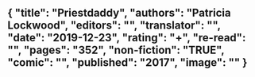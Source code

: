 {
 "title": "Priestdaddy",
 "authors": "Patricia Lockwood",
 "editors": "",
 "translator": "",
 "date": "2019-12-23",
 "rating": "+",
 "re-read": "",
 "pages": "352",
 "non-fiction": "TRUE",
 "comic": "",
 "published": "2017",
 "image": ""
}
---

